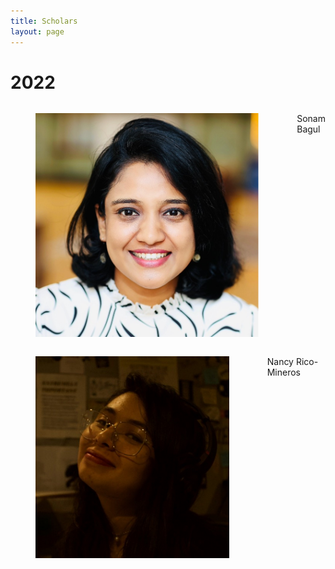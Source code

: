 ```yaml
---
title: Scholars
layout: page
---
```


# 2022

<div class="container">
    <div class="columns">
        <div class="column is-one-fifth-desktop is-one-fifth-tablet is-one-fifth-fullhd">
            <figure class="image">
                <img class="is-rounded" src="assets/photos/sonam.jpeg" alt="{{site.author-name}}">
            </figure>
        </div>
        <div class="column has-text-left-desktop has-text-left-tablet has-text-left-fullhd has-text-left-widescreen">
            <p>Sonam Bagul</p>
        </div>
    </div>
</div>

<div class="container">
    <div class="columns">
        <div class="column is-one-fifth-desktop is-one-fifth-tablet is-one-fifth-fullhd">
            <figure class="image">
                <img class="is-rounded" src="assets/photos/nancy.png" alt="{{site.author-name}}">
            </figure>
        </div>
        <div class="column has-text-left-desktop has-text-left-tablet has-text-left-fullhd has-text-left-widescreen">
            <p>Nancy Rico-Mineros</p>
        </div>
    </div>
</div>
